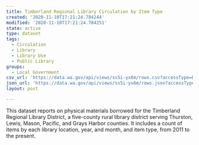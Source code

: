 ```yaml
---
title: Timberland Regional Library Circulation by Item Type
created: '2020-11-10T17:21:24.784244'
modified: '2020-11-10T17:21:24.784251'
state: active
type: dataset
tags:
  - Circulation
  - Library
  - Library Use
  - Public Library
groups:
  - Local Government
csv_url: 'https://data.wa.gov/api/views/ss5i-yx6m/rows.csv?accessType=DOWNLOAD'
json_url: 'https://data.wa.gov/api/views/ss5i-yx6m/rows.json?accessType=DOWNLOAD'
layout: post

---
```

This dataset reports on physical materials borrowed for the Timberland Regional Library District, a five-county rural library district serving Thurston, Lewis, Mason, Pacific, and Grays Harbor counties. It includes a count of items by each library location, year, and month, and item type, from 2011 to the present.
